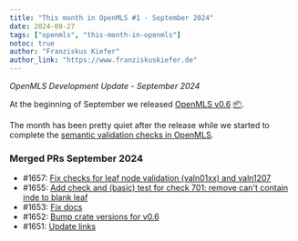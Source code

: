 ```yaml
---
title: "This month in OpenMLS #1 - September 2024"
date: 2024-09-27
tags: ["openmls", "this-month-in-openmls"]
notoc: true
author: "Franziskus Kiefer"
author_link: "https://www.franziskuskiefer.de"
---
```


_OpenMLS Development Update - September 2024_

At the beginning of September we released [OpenMLS v0.6](./2024-09-04-v0_6-release.md) [📦](https://crates.io/crates/openmls/0.6.0).

The month has been pretty quiet after the release while we started to complete
the [semantic validation checks in OpenMLS](https://validation.openmls.tech).

### Merged PRs September 2024

* #1657: [Fix checks for leaf node validation (valn01xx) and valn1207](https://github.com/openmls/openmls/pull/1657)
* #1655: [Add check and (basic) test for check 701: remove can't contain inde to blank leaf](https://github.com/openmls/openmls/pull/1655)
* #1653: [Fix docs](https://github.com/openmls/openmls/pull/1653)
* #1652: [Bump crate versions for v0.6](https://github.com/openmls/openmls/pull/1652)
* #1651: [Update links](https://github.com/openmls/openmls/pull/1651)
